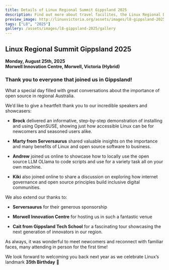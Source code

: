 ```yaml
---
title: Details of Linux Regional Summit Gippsland 2025
description: Find out more about travel facilites, the Linux Regional Discourse and joining online.
preview_image: http://linuxvictoria.org/assets/images/l8-gippsland-2025/Linux_Regional_Summit_2025.png
tags: ["L8", "2025"]
gallery: /assets/images/l8-gippsland-2025/gallery
---
```



## Linux Regional Summit Gippsland 2025

**Monday, August 25th, 2025**  
**Morwell Innovation Centre, Morwell, Victoria (Hybrid)**  
  
### Thank you to everyone that joined us in Gippsland!

What a special day filled with great conversations about the importance of open source in regional Australia. 

We’d like to give a heartfelt thank you to our incredible speakers and showcasers:

- **Brock** delivered an informative, step-by-step demonstration of installing and using OpenSUSE, showing just how accessible Linux can be for newcomers and seasoned users alike.
    
- **Marty from Serversaurus** shared valuable insights on the importance and many benefits of Linux and open source software to business.
    
- **Andrew** joined us online to showcase how to locally use the open source LLM OLlama to code scripts and use for a variety task all on your own machine.
    
- **Kiki** also joined online to share a discussion on exploring how internet governance and open source principles build inclusive digital communities.
    

We also extend our thanks to:

- **Serversaurus**  for their generous sponsorship
    
- **Morwell Innovation Centre**  for hosting us in such a fantastic venue
    
- **Cait from Gippsland Tech School**  for a fascinating tour showcasing the next generation of innovators in our region.

As always, it was wonderful to meet newcomers and reconnect with familiar faces, many attending in person for the first time!

We look forward to welcoming you back next year as we celebrate Linux’s landmark **35th Birthday** 🐧


